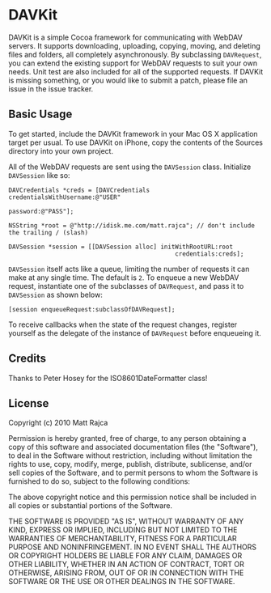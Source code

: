 DAVKit
======

DAVKit is a simple Cocoa framework for communicating with WebDAV servers. It supports downloading, uploading, copying, moving, and deleting files and folders, all completely asynchronously. By subclassing `DAVRequest`, you can extend the existing support for WebDAV requests to suit your own needs. Unit test are also included for all of the supported requests. If DAVKit is missing something, or you would like to submit a patch, please file an issue in the issue tracker.

Basic Usage
-----------

To get started, include the DAVKit framework in your Mac OS X application target per usual. To use DAVKit on iPhone, copy the contents of the Sources directory into your own project.

All of the WebDAV requests are sent using the `DAVSession` class. Initialize `DAVSession` like so:

	DAVCredentials *creds = [DAVCredentials credentialsWithUsername:@"USER"
														   password:@"PASS"];
	
	NSString *root = @"http://idisk.me.com/matt.rajca"; // don't include the trailing / (slash)
	
	DAVSession *session = [[DAVSession alloc] initWithRootURL:root
												  credentials:creds];


`DAVSession` itself acts like a queue, limiting the number of requests it can make at any single time. The default is `2`. To enqueue a new WebDAV request, instantiate one of the subclasses of `DAVRequest`, and pass it to `DAVSession` as shown below:

	[session enqueueRequest:subclassOfDAVRequest];

To receive callbacks when the state of the request changes, register yourself as the delegate of the instance of `DAVRequest` before enqueueing it.


Credits
-------

Thanks to Peter Hosey for the ISO8601DateFormatter class!

License
-------

Copyright (c) 2010 Matt Rajca

Permission is hereby granted, free of charge, to any person obtaining a copy
of this software and associated documentation files (the "Software"), to deal
in the Software without restriction, including without limitation the rights
to use, copy, modify, merge, publish, distribute, sublicense, and/or sell
copies of the Software, and to permit persons to whom the Software is
furnished to do so, subject to the following conditions:

The above copyright notice and this permission notice shall be included in
all copies or substantial portions of the Software.

THE SOFTWARE IS PROVIDED "AS IS", WITHOUT WARRANTY OF ANY KIND, EXPRESS OR
IMPLIED, INCLUDING BUT NOT LIMITED TO THE WARRANTIES OF MERCHANTABILITY,
FITNESS FOR A PARTICULAR PURPOSE AND NONINFRINGEMENT. IN NO EVENT SHALL THE
AUTHORS OR COPYRIGHT HOLDERS BE LIABLE FOR ANY CLAIM, DAMAGES OR OTHER
LIABILITY, WHETHER IN AN ACTION OF CONTRACT, TORT OR OTHERWISE, ARISING FROM,
OUT OF OR IN CONNECTION WITH THE SOFTWARE OR THE USE OR OTHER DEALINGS IN
THE SOFTWARE.

